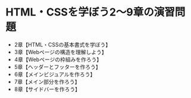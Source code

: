# HTML・CSSを学ぼう2～9章の演習問題
* 2章【HTML・CSSの基本書式を学ぼう】
* 3章【Webページの構造を理解しよう】
* 4章【Webページの枠組みを作ろう】
* 5章【ヘッダーとフッターを作ろう】
* 6章【メインビジュアルを作ろう】
* 7章【メイン部分を作ろう】
* 8章【サイドバーを作ろう】
